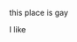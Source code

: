 this place is gay

I like

<!---
YuaBeVibin/YuaBeVibin is a ✨ special ✨ repository because its `README.md` (this file) appears on your GitHub profile.
You can click the Preview link to take a look at your changes.
--->
